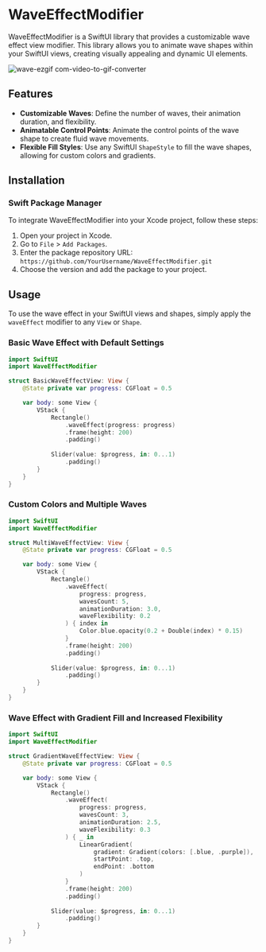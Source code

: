 # WaveEffectModifier

WaveEffectModifier is a SwiftUI library that provides a customizable wave effect view modifier. This library allows you to animate wave shapes within your SwiftUI views, creating visually appealing and dynamic UI elements.

![wave-ezgif com-video-to-gif-converter](https://github.com/user-attachments/assets/8f9ecbe4-d38e-46fa-b2e6-8dab4f087b65)

## Features

- **Customizable Waves**: Define the number of waves, their animation duration, and flexibility.
- **Animatable Control Points**: Animate the control points of the wave shape to create fluid wave movements.
- **Flexible Fill Styles**: Use any SwiftUI `ShapeStyle` to fill the wave shapes, allowing for custom colors and gradients.

## Installation

### Swift Package Manager

To integrate WaveEffectModifier into your Xcode project, follow these steps:

1. Open your project in Xcode.
2. Go to `File` > `Add Packages`.
3. Enter the package repository URL: `https://github.com/YourUsername/WaveEffectModifier.git`
4. Choose the version and add the package to your project.

## Usage

To use the wave effect in your SwiftUI views and shapes, simply apply the `waveEffect` modifier to any `View` or `Shape`.

### Basic Wave Effect with Default Settings

```swift
import SwiftUI
import WaveEffectModifier

struct BasicWaveEffectView: View {
    @State private var progress: CGFloat = 0.5

    var body: some View {
        VStack {
            Rectangle()
                .waveEffect(progress: progress)
                .frame(height: 200)
                .padding()
            
            Slider(value: $progress, in: 0...1)
                .padding()
        }
    }
}
```

### Custom Colors and Multiple Waves

```swift
import SwiftUI
import WaveEffectModifier

struct MultiWaveEffectView: View {
    @State private var progress: CGFloat = 0.5

    var body: some View {
        VStack {
            Rectangle()
                .waveEffect(
                    progress: progress,
                    wavesCount: 5,
                    animationDuration: 3.0,
                    waveFlexibility: 0.2
                ) { index in
                    Color.blue.opacity(0.2 + Double(index) * 0.15)
                }
                .frame(height: 200)
                .padding()
            
            Slider(value: $progress, in: 0...1)
                .padding()
        }
    }
}
```


### Wave Effect with Gradient Fill and Increased Flexibility

```swift
import SwiftUI
import WaveEffectModifier

struct GradientWaveEffectView: View {
    @State private var progress: CGFloat = 0.5

    var body: some View {
        VStack {
            Rectangle()
                .waveEffect(
                    progress: progress,
                    wavesCount: 3,
                    animationDuration: 2.5,
                    waveFlexibility: 0.3
                ) { _ in
                    LinearGradient(
                        gradient: Gradient(colors: [.blue, .purple]),
                        startPoint: .top,
                        endPoint: .bottom
                    )
                }
                .frame(height: 200)
                .padding()
            
            Slider(value: $progress, in: 0...1)
                .padding()
        }
    }
}
```








